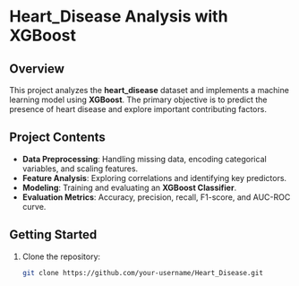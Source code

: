 # Heart_Disease Analysis with XGBoost

## Overview
This project analyzes the **heart_disease** dataset and implements a machine learning model using **XGBoost**. The primary objective is to predict the presence of heart disease and explore important contributing factors.

## Project Contents
- **Data Preprocessing**: Handling missing data, encoding categorical variables, and scaling features.
- **Feature Analysis**: Exploring correlations and identifying key predictors.
- **Modeling**: Training and evaluating an **XGBoost Classifier**.
- **Evaluation Metrics**: Accuracy, precision, recall, F1-score, and AUC-ROC curve.

## Getting Started
1. Clone the repository:
   ```bash
   git clone https://github.com/your-username/Heart_Disease.git 
